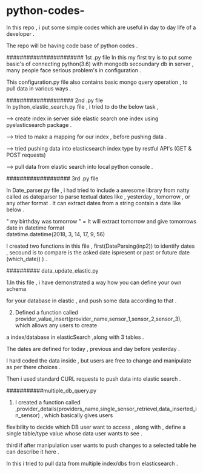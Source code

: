 # python-codes-
In this repo  , i put some simple  codes  which are  useful   in day to day  life  of a  developer  .

The repo  will  be having  code base  of python codes .

#######################  1st .py  file 
In this  my  first  try  is  to  put  some  basic's of connecting  python(3.6)  with  mongodb secoundary db  in server , many people face serious problem's in configuration .



This  configuration.py  file  also  contains  basic  mongo  query operation , to pull data  in various  ways . 

         
####################  2nd .py  file  
In  python_elastic_search.py  file  ,  i  tried  to  do  the below task , 

-->  create  index in  server side  elastic search  one  index  using  pyelasticsearch  package  . 

-->  tried  to make  a  mapping for our index  , before pushing data  . 

-->  tried pushing  data  into  elasticsearch  index type  by  restful API's (GET  &  POST  requests)  

--> pull  data from elastic search  into local python console .


################### 3rd .py file 

In  Date_parser.py  file ,  i  had  tried to  include a  awesome  library from natty called as dateparser  to  parse  textual dates  like ,  yesterday  , tomorrow ,  or any other format . It can  extract  dates from  a  string  contain  a date  like below . 

"  my  birthday was tomorrow  "   =  It will  extract tomorrow  and give  tomorrows  date in datetime format  
datetime.datetime(2018, 3, 14, 17, 9, 56)

I created  two  functions  in this file ,  first(DateParsing(inp2)) to  identify  dates ,  secound is  to  compare  is the asked date ispresent or  past or future   date (which_date() ) .  


########## data_update_elastic.py 

1.In this  file  , i have demonstrated a way  how you  can define  your own schema 

for your database in elastic , and push  some data  according to  that  . 

2. Defined  a  function called  provider_value_insert(provider_name,sensor_1,sensor_2,sensor_3), which  allows any  users  to  create  

a index/database in elasticSearch ,along with 3  tables  .

The dates are  defined  for today  , previous and day  before  yesterday  . 

I hard coded the data  inside , but users  are free to  change  and  manipulate  as per there  choices .


Then  i  used  standard CURL  requests to  push data into  elastic search  . 


###########multiple_db_query.py 

1.  I created  a function  called  ,provider_details(providers_name,single_sensor_retrievel,data_inserted_in_sensor)  , which  basically  gives  users 

flexibility  to  decide which  DB user  want to  access  ,  along with  , define  a  single table/type  value  whose data user  wants  to  see .

third if after manipulation user wants  to  push changes  to a selected  table  he can  describe  it here  . 



In this  i  tried  to  pull  data  from  multiple  index/dbs  from elasticsearch .




